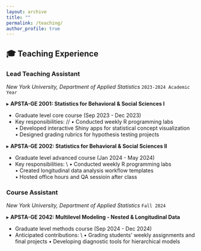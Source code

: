 ```yaml
---
layout: archive
title: ""
permalink: /teaching/
author_profile: true
---
```


## 🎓 Teaching Experience

### **Lead Teaching Assistant**  
*New York University, Department of Applied Statistics*  `2023-2024 Academic Year`

▸ **APSTA-GE 2001: Statistics for Behavioral & Social Sciences I**  
   - Graduate level core course (Sep 2023 - Dec 2023)  
   - Key responsibilities: //
     • Conducted weekly R programming labs  
     • Developed interactive Shiny apps for statistical concept visualization  
     • Designed grading rubrics for hypothesis testing projects

▸ **APSTA-GE 2002: Statistics for Behavioral & Social Sciences II**  
   - Graduate level advanced course (Jan 2024 - May 2024)  
   - Key responsibilities: \\ 
     • Conducted weekly R programming labs  
     • Created longitudinal data analysis workflow templates  
     • Hosted office hours and QA sessioin after class

### **Course Assistant**  
*New York University, Department of Applied Statistics*  `Fall 2024`

▸ **APSTA-GE 2042: Multilevel Modeling - Nested & Longitudinal Data**  
   - Graduate level methods course (Sep 2024 - Dec 2024)  
   - Anticipated contributions: \\ 
     • Grading students' weekly assignments and final projects
     • Developing diagnostic tools for hierarchical models
